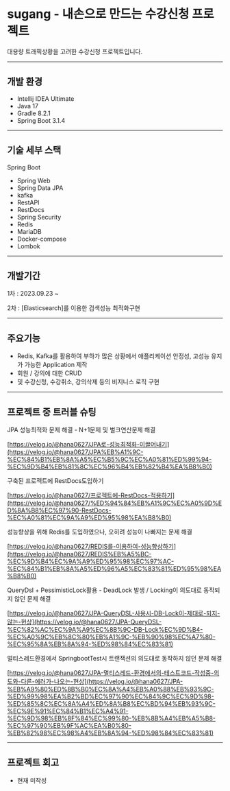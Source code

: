 # sugang - 내손으로 만드는 수강신청 프로젝트

대용량 트래픽상황을 고려한 수강신청 프로젝트입니다.

---

## 개발 환경

* Intellij IDEA Ultimate
* Java 17
* Gradle 8.2.1
* Spring Boot 3.1.4

---

## 기술 세부 스택

Spring Boot

* Spring Web
* Spring Data JPA
* kafka
* RestAPI
* RestDocs
* Spring Security
* Redis
* MariaDB
* Docker-compose
* Lombok

---

## 개발기간

1차 : 2023.09.23 ~ 

2차 : [Elasticsearch]를 이용한 검색성능 최적화구현


---

## 주요기능

* Redis, Kafka를 활용하여 부하가 많은 상황에서 애플리케이션 안정성, 고성능 유지가 가능한 Application 제작
* 회원 / 강의에 대한 CRUD
* 및 수강신청, 수강취소, 강의삭제 등의 비지니스 로직 구현

---

## 프로젝트 중 트러블 슈팅

JPA 성능최적화 문제 해결 - N+1문제 및 벌크연산문제 해결

[https://velog.io/@hana0627/JPA로-성능최적화-이끌어내기](https://velog.io/@hana0627/JPA%EB%A1%9C-%EC%84%B1%EB%8A%A5%EC%B5%9C%EC%A0%81%ED%99%94-%EC%9D%B4%EB%81%8C%EC%96%B4%EB%82%B4%EA%B8%B0)

구축된 프로젝트에 RestDocs도입하기

[https://velog.io/@hana0627/프로젝트에-RestDocs-적용하기](https://velog.io/@hana0627/%ED%94%84%EB%A1%9C%EC%A0%9D%ED%8A%B8%EC%97%90-RestDocs-%EC%A0%81%EC%9A%A9%ED%95%98%EA%B8%B0)

성능향상을 위해 Redis를 도입하였으나, 오히려 성능이 나빠지는 문제 해결

[https://velog.io/@hana0627/REDIS를-이용하여-성능향상하기](https://velog.io/@hana0627/REDIS%EB%A5%BC-%EC%9D%B4%EC%9A%A9%ED%95%98%EC%97%AC-%EC%84%B1%EB%8A%A5%ED%96%A5%EC%83%81%ED%95%98%EA%B8%B0)

QueryDsl + PessimisticLock활용 - DeadLock 발생 / Locking이 의도대로 동작되지 않던 문제 해결

[https://velog.io/@hana0627/JPA-QueryDSL-사용시-DB-Lock이-제대로-되지-않는-현상](https://velog.io/@hana0627/JPA-QueryDSL-%EC%82%AC%EC%9A%A9%EC%8B%9C-DB-Lock%EC%9D%B4-%EC%A0%9C%EB%8C%80%EB%A1%9C-%EB%90%98%EC%A7%80-%EC%95%8A%EB%8A%94-%ED%98%84%EC%83%81)

 멀티스레드환경에서 SpringbootTest시 트랜잭션의 의도대로 동작하지 않던 문제 해결

[https://velog.io/@hana0627/JPA-멀티스레드-환경에서의-테스트코드-작성중-의도와-다른-에러가-나오는-현상](https://velog.io/@hana0627/JPA-%EB%A9%80%ED%8B%B0%EC%8A%A4%EB%A0%88%EB%93%9C-%ED%99%98%EA%B2%BD%EC%97%90%EC%84%9C%EC%9D%98-%ED%85%8C%EC%8A%A4%ED%8A%B8%EC%BD%94%EB%93%9C-%EC%9E%91%EC%84%B1%EC%A4%91-%EC%9D%98%EB%8F%84%EC%99%80-%EB%8B%A4%EB%A5%B8-%EC%97%90%EB%9F%AC%EA%B0%80-%EB%82%98%EC%98%A4%EB%8A%94-%ED%98%84%EC%83%81)


---

## 프로젝트 회고
* 현재 미작성

